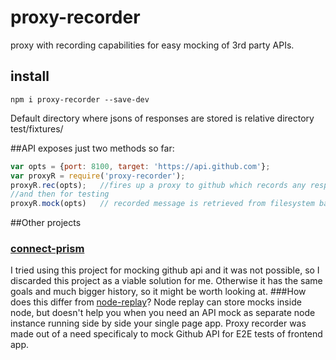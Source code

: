# proxy-recorder
proxy with recording capabilities for easy mocking of 3rd party APIs.

## install
```
npm i proxy-recorder --save-dev
```
Default directory where jsons of responses are stored is relative directory test/fixtures/

##API
exposes just two methods so far:
```javascript
var opts = {port: 8100, target: 'https://api.github.com'};
var proxyR = require('proxy-recorder');
proxyR.rec(opts);	//fires up a proxy to github which records any response going trough
//and then for testing
proxyR.mock(opts)	// recorded message is retrieved from filesystem based on url and body of the message and mocked server sends the fixture back
```

##Other projects
### [connect-prism](https://github.com/seglo/connect-prism)
I tried using this project for mocking github api and it was not possible, so I discarded this project as a viable solution for me.
Otherwise it has the same goals and much bigger history, so it might be worth looking at.
###How does this differ from [node-replay](https://github.com/assaf/node-replay)?
Node replay can store mocks inside node, but doesn't help you when you need an API mock as separate node instance 
running side by side your single page app.
Proxy recorder was made out of a need specificaly to mock Github API for E2E tests of frontend app.
